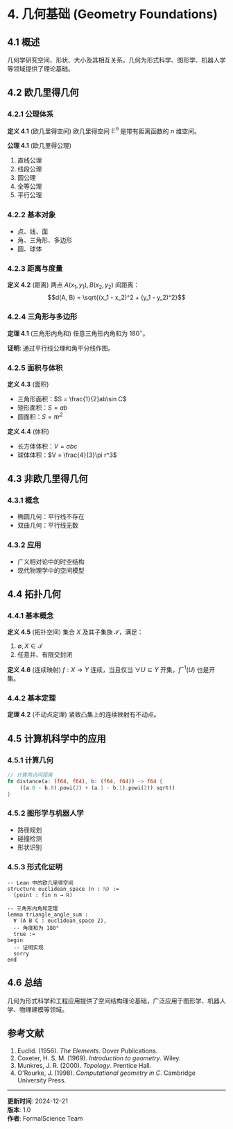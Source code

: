 # 4. 几何基础 (Geometry Foundations)

## 4.1 概述

几何学研究空间、形状、大小及其相互关系。几何为形式科学、图形学、机器人学等领域提供了理论基础。

## 4.2 欧几里得几何

### 4.2.1 公理体系

**定义 4.1** (欧几里得空间)
欧几里得空间 $\mathbb{E}^n$ 是带有距离函数的 $n$ 维空间。

**公理 4.1** (欧几里得公理)
1. 直线公理
2. 线段公理
3. 圆公理
4. 全等公理
5. 平行公理

### 4.2.2 基本对象
- 点、线、面
- 角、三角形、多边形
- 圆、球体

### 4.2.3 距离与度量

**定义 4.2** (距离)
两点 $A(x_1, y_1), B(x_2, y_2)$ 间距离：
$$d(A, B) = \sqrt{(x_1 - x_2)^2 + (y_1 - y_2)^2}$$

### 4.2.4 三角形与多边形

**定理 4.1** (三角形内角和)
任意三角形内角和为 $180^\circ$。

**证明**: 通过平行线公理和角平分线作图。

### 4.2.5 面积与体积

**定义 4.3** (面积)
- 三角形面积：$S = \frac{1}{2}ab\sin C$
- 矩形面积：$S = ab$
- 圆面积：$S = \pi r^2$

**定义 4.4** (体积)
- 长方体体积：$V = abc$
- 球体体积：$V = \frac{4}{3}\pi r^3$

## 4.3 非欧几里得几何

### 4.3.1 概念
- 椭圆几何：平行线不存在
- 双曲几何：平行线无数

### 4.3.2 应用
- 广义相对论中的时空结构
- 现代物理学中的空间模型

## 4.4 拓扑几何

### 4.4.1 基本概念

**定义 4.5** (拓扑空间)
集合 $X$ 及其子集族 $\mathcal{T}$，满足：
1. $\emptyset, X \in \mathcal{T}$
2. 任意并、有限交封闭

**定义 4.6** (连续映射)
$f: X \to Y$ 连续，当且仅当 $\forall U \subseteq Y$ 开集，$f^{-1}(U)$ 也是开集。

### 4.4.2 基本定理

**定理 4.2** (不动点定理)
紧致凸集上的连续映射有不动点。

## 4.5 计算机科学中的应用

### 4.5.1 计算几何

```rust
// 计算两点间距离
fn distance(a: (f64, f64), b: (f64, f64)) -> f64 {
    ((a.0 - b.0).powi(2) + (a.1 - b.1).powi(2)).sqrt()
}
```

### 4.5.2 图形学与机器人学
- 路径规划
- 碰撞检测
- 形状识别

### 4.5.3 形式化证明

```lean
-- Lean 中的欧几里得空间
structure euclidean_space (n : ℕ) :=
  (point : fin n → ℝ)

-- 三角形内角和定理
lemma triangle_angle_sum :
  ∀ (A B C : euclidean_space 2),
  -- 角度和为 180°
  true :=
begin
  -- 证明实现
  sorry
end
```

## 4.6 总结

几何为形式科学和工程应用提供了空间结构理论基础，广泛应用于图形学、机器人学、物理建模等领域。

## 参考文献

1. Euclid. (1956). *The Elements*. Dover Publications.
2. Coxeter, H. S. M. (1969). *Introduction to geometry*. Wiley.
3. Munkres, J. R. (2000). *Topology*. Prentice Hall.
4. O'Rourke, J. (1998). *Computational geometry in C*. Cambridge University Press.

---

**更新时间**: 2024-12-21  
**版本**: 1.0  
**作者**: FormalScience Team 